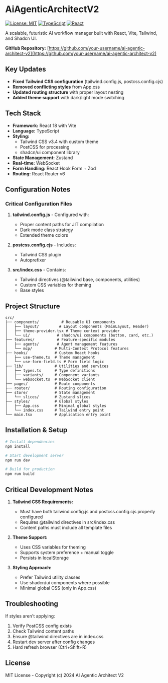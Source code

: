 # AiAgenticArchitectV2

[![License: MIT](https://img.shields.io/badge/License-MIT-yellow.svg)](https://opensource.org/licenses/MIT)
[![TypeScript](https://img.shields.io/badge/TypeScript-5.0-blue.svg)](https://www.typescriptlang.org/)
[![React](https://img.shields.io/badge/React-18.0-blue.svg)](https://reactjs.org/)

A scalable, futuristic AI workflow manager built with React, Vite, Tailwind, and Shadcn UI.

**GitHub Repository:** [https://github.com/your-username/ai-agentic-architect-v2](https://github.com/your-username/ai-agentic-architect-v2)

## Key Updates

- **Fixed Tailwind CSS configuration** (tailwind.config.js, postcss.config.cjs)
- **Removed conflicting styles** from App.css
- **Updated routing structure** with proper layout nesting
- **Added theme support** with dark/light mode switching

## Tech Stack

- **Framework:** React 18 with Vite
- **Language:** TypeScript
- **Styling:** 
  - Tailwind CSS v3.4 with custom theme
  - PostCSS for processing
  - shadcn/ui component library
- **State Management:** Zustand
- **Real-time:** WebSocket
- **Form Handling:** React Hook Form + Zod
- **Routing:** React Router v6

## Configuration Notes

### Critical Configuration Files

1. **tailwind.config.js** - Configured with:
   - Proper content paths for JIT compilation
   - Dark mode class strategy
   - Extended theme colors

2. **postcss.config.cjs** - Includes:
   - Tailwind CSS plugin
   - Autoprefixer

3. **src/index.css** - Contains:
   - Tailwind directives (@tailwind base, components, utilities)
   - Custom CSS variables for theming
   - Base styles

## Project Structure

```
src/
├── components/          # Reusable UI components
│   ├── layout/         # Layout components (MainLayout, Header)
│   ├── theme-provider.tsx # Theme context provider
│   └── ui/            # shadcn/ui components (button, card, etc.)
├── features/          # Feature-specific modules
│   ├── agents/        # Agent management features
│   └── mcp/          # Multi-Context Protocol features
├── hooks/            # Custom React hooks
│   ├── use-theme.ts  # Theme management
│   └── use-form-field.ts # Form field logic
├── lib/              # Utilities and services
│   ├── types.ts      # Type definitions
│   ├── variants/     # Component variants
│   └── websocket.ts  # WebSocket client
├── pages/            # Route components
├── router/           # Routing configuration
├── store/            # State management
│   └── slices/       # Zustand slices
├── styles/           # Global styles
│   ├── App.css       # Minimal global styles
│   └── index.css     # Tailwind entry point
└── main.tsx          # Application entry point
```

## Installation & Setup

```bash
# Install dependencies
npm install

# Start development server
npm run dev

# Build for production
npm run build
```

## Critical Development Notes

1. **Tailwind CSS Requirements:**
   - Must have both tailwind.config.js and postcss.config.cjs properly configured
   - Requires @tailwind directives in src/index.css
   - Content paths must include all template files

2. **Theme Support:**
   - Uses CSS variables for theming
   - Supports system preference + manual toggle
   - Persists in localStorage

3. **Styling Approach:**
   - Prefer Tailwind utility classes
   - Use shadcn/ui components where possible
   - Minimal global CSS (only in App.css)

## Troubleshooting

If styles aren't applying:
1. Verify PostCSS config exists
2. Check Tailwind content paths
3. Ensure @tailwind directives are in index.css
4. Restart dev server after config changes
5. Hard refresh browser (Ctrl+Shift+R)

## License

MIT License - Copyright (c) 2024 AI Agentic Architect V2
